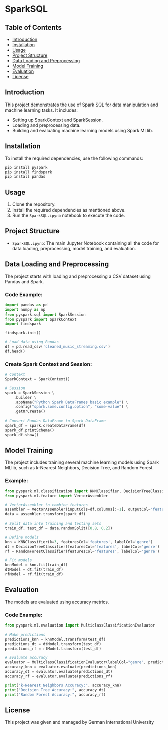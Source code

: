# SparkSQL

## Table of Contents
- [Introduction](#introduction)
- [Installation](#installation)
- [Usage](#usage)
- [Project Structure](#project-structure)
- [Data Loading and Preprocessing](#data-loading-and-preprocessing)
- [Model Training](#model-training)
- [Evaluation](#evaluation)
- [License](#license)

## Introduction
This project demonstrates the use of Spark SQL for data manipulation and machine learning tasks. It includes:
- Setting up SparkContext and SparkSession.
- Loading and preprocessing data.
- Building and evaluating machine learning models using Spark MLlib.

## Installation
To install the required dependencies, use the following commands:
```sh
pip install pyspark
pip install findspark
pip install pandas
```

## Usage
1. Clone the repository.
2. Install the required dependencies as mentioned above.
3. Run the `SparkSQL.ipynb` notebook to execute the code.

## Project Structure
- `SparkSQL.ipynb`: The main Jupyter Notebook containing all the code for data loading, preprocessing, model training, and evaluation.

## Data Loading and Preprocessing
The project starts with loading and preprocessing a CSV dataset using Pandas and Spark.

### Code Example:
```python
import pandas as pd
import numpy as np
from pyspark.sql import SparkSession
from pyspark import SparkContext
import findspark

findspark.init()

# Load data using Pandas
df = pd.read_csv('cleaned_music_streaming.csv')
df.head()
```

### Create Spark Context and Session:
```python
# Context
SparkContext = SparkContext()

# Session
spark = SparkSession \
    .builder \
    .appName("Python Spark DataFrames basic example") \
    .config("spark.some.config.option", "some-value") \
    .getOrCreate()

# Convert Pandas DataFrame to Spark DataFrame
spark_df = spark.createDataFrame(df)
spark_df.printSchema()
spark_df.show()
```

## Model Training
The project includes training several machine learning models using Spark MLlib, such as k-Nearest Neighbors, Decision Tree, and Random Forest.

### Example:
```python
from pyspark.ml.classification import KNNClassifier, DecisionTreeClassifier, RandomForestClassifier
from pyspark.ml.feature import VectorAssembler

# VectorAssembler to combine features
assembler = VectorAssembler(inputCols=df.columns[:-1], outputCol='features')
data = assembler.transform(spark_df)

# Split data into training and testing sets
train_df, test_df = data.randomSplit([0.8, 0.2])

# Define models
knn = KNNClassifier(k=3, featuresCol='features', labelCol='genre')
dt = DecisionTreeClassifier(featuresCol='features', labelCol='genre')
rf = RandomForestClassifier(featuresCol='features', labelCol='genre')

# Fit models
knnModel = knn.fit(train_df)
dtModel = dt.fit(train_df)
rfModel = rf.fit(train_df)
```

## Evaluation
The models are evaluated using accuracy metrics.

### Code Example:
```python
from pyspark.ml.evaluation import MulticlassClassificationEvaluator

# Make predictions
predictions_knn = knnModel.transform(test_df)
predictions_dt = dtModel.transform(test_df)
predictions_rf = rfModel.transform(test_df)

# Evaluate accuracy
evaluator = MulticlassClassificationEvaluator(labelCol="genre", predictionCol="prediction", metricName="accuracy")
accuracy_knn = evaluator.evaluate(predictions_knn)
accuracy_dt = evaluator.evaluate(predictions_dt)
accuracy_rf = evaluator.evaluate(predictions_rf)

print("k-Nearest Neighbors Accuracy:", accuracy_knn)
print("Decision Tree Accuracy:", accuracy_dt)
print("Random Forest Accuracy:", accuracy_rf)
```

## License
This project was given and managed by German International University
